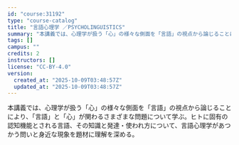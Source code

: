 ```yaml
---
id: "course:31192"
type: "course-catalog"
title: "言語心理学 ／PSYCHOLINGUISTICS"
summary: "本講義では、心理学が扱う「心」の様々な側面を「言語」の視点から論じることにより、「⾔語」と「⼼」が関わるさまざまな問題について学ぶ。ヒトに固有の認知機能とされる言語、その知識と発達・使われ方について、言語心理学があつかう問いと身近な現象を題…"
tags: []
campus: ""
credits: 2
instructors: []
license: "CC-BY-4.0"
version:
  created_at: "2025-10-09T03:48:57Z"
  updated_at: "2025-10-09T03:48:57Z"
---
```

本講義では、心理学が扱う「心」の様々な側面を「言語」の視点から論じることにより、「⾔語」と「⼼」が関わるさまざまな問題について学ぶ。ヒトに固有の認知機能とされる言語、その知識と発達・使われ方について、言語心理学があつかう問いと身近な現象を題材に理解を深める。
